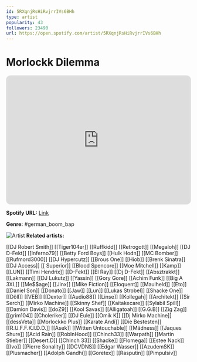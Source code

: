 ```yaml
---
id: 5RXqnjRsHiRvjrrIVs6BHh
type: artist
popularity: 43
followers: 23490
url: https://open.spotify.com/artist/5RXqnjRsHiRvjrrIVs6BHh
---
```

# Morlockk Dilemma

<iframe style="border-radius:12px" src="https://open.spotify.com/embed/artist/5RXqnjRsHiRvjrrIVs6BHh" width="100%" height="352" frameBorder="0" allowfullscreen="" allow="autoplay; clipboard-write; encrypted-media; fullscreen; picture-in-picture" loading="lazy"></iframe>

**Spotify URL:** [Link](https://open.spotify.com/artist/5RXqnjRsHiRvjrrIVs6BHh)

**Genre:**  #german_boom_bap

![Artist](https://i.scdn.co/image/ab6761610000e5ebe22e35f4324221d1f2b4e19f)
**Related artists:**

[[DJ Robert Smith]]
[[Tiger104er]]
[[Ruffkidd]]
[[Retrogott]]
[[Megaloh]]
[[DJ D-Fekt]]
[[Inferno79]]
[[Betty Ford Boys]]
[[Hulk Hodn]]
[[MC Bomber]]
[[Rufmord3000]]
[[DJ Hypercutz]]
[[Brous One]]
[[Hiob]]
[[Brenk Sinatra]]
[[DJ Access]]
[[ Superior]]
[[Blood Spencore]]
[[Moe Mitchell]]
[[Kamp]]
[[LUN]]
[[Timi Hendrix]]
[[D-Fekt]]
[[El Ray]]
[[Dj D-Fekt]]
[[Absztrakkt]]
[[Lakmann]]
[[DJ Lukutz]]
[[Yassin]]
[[Gory Gore]]
[[Achim Funk]]
[[Big A 3XL]]
[[Me$$age]]
[[Jinx]]
[[Mike Fiction]]
[[Eloquent]]
[[Maulheld]]
[[Eto]]
[[Daniel Son]]
[[Donato]]
[[Jaw]]
[[Lun]]
[[Lukas Strobel]]
[[Shacke One]]
[[Döll]]
[[VEB]]
[[Dexter]]
[[Audio88]]
[[Linse]]
[[Kollegah]]
[[Architekt]]
[[Sir Serch]]
[[Mirko Machine]]
[[Skinny Shef]]
[[Kaitakecare]]
[[Sylabil Spill]]
[[Damion Davis]]
[[doZ9]]
[[Kool Savas]]
[[Alligatoah]]
[[G.G.B]]
[[Zig Zag]]
[[grim104]]
[[Choleriker]]
[[DJ Eule]]
[[Omik K]]
[[Dj Mirko Machine]]
[[dessVeta]]
[[Morlockko Plus]]
[[Karate Andi]]
[[Die Bestesten]]
[[R.U.F.F.K.I.D.D.]]
[[Asek]]
[[Witten Untouchable]]
[[Mädness]]
[[Jaques Shure]]
[[Acid Rain]]
[[RobInHood]]
[[Chinch33]]
[[Warpath]]
[[Martin Stieber]]
[[Desert.D]]
[[Chinch 33]]
[[Shacke]]
[[Flomega]]
[[Estee Nack]]
[[Ivo]]
[[Pierre Sonality]]
[[DCVDNS]]
[[Edgar Wasser]]
[[AzudemSK]]
[[Plusmacher]]
[[Adolph Gandhi]]
[[Goretex]]
[[Rasputin]]
[[Pimpulsiv]]
